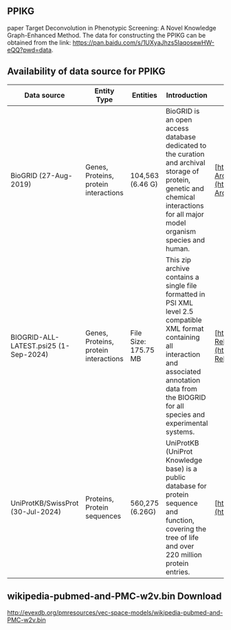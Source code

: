## PPIKG
paper Target Deconvolution in Phenotypic Screening: A Novel Knowledge Graph-Enhanced Method.
The data for constructing the PPIKG can be obtained from the link: https://pan.baidu.com/s/1UXyaJhzs5IaqosewHW-eQQ?pwd=data.


## Availability of data source for PPIKG 

| Data source             | Entity Type    | Entities   | Introduction       | Download link                             |
|-------------------------|------------|------------|--------------------|------------------------------------------|
| BioGRID (27-Aug-2019)   | Genes, Proteins, protein interactions   | 104,563 (6.46 G)    | BioGRID is an open access database dedicated to the curation and archival storage of protein, genetic and chemical interactions for all major model organism species and human. | [https://downloads.thebiogrid.org/BioGRID/Release-Archive/BIOGRID-4.4.235/](https://downloads.thebiogrid.org/BioGRID/Release-Archive/BIOGRID-4.4.235/) |
| BIOGRID-ALL-LATEST.psi25 (1-Sep-2024)   | Genes, Proteins, protein interactions   | File Size: 175.75 MB | This zip archive contains a single file formatted in PSI XML level 2.5 compatible XML format containing all interaction and associated annotation data from the BIOGRID for all species and experimental systems. | [https://downloads.thebiogrid.org/File/BioGRID/Latest-Release/BIOGRID-ALL-LATEST.psi25.zip](https://downloads.thebiogrid.org/File/BioGRID/Latest-Release/BIOGRID-ALL-LATEST.psi25.zip) |
| UniProtKB/SwissProt (30-Jul-2024)   | Proteins, Protein sequences  | 560,275 (6.26G)| UniProtKB (UniProt Knowledge base) is a public database for protein sequence and function, covering the tree of life and over 220 million protein entries.| [https://www.uniprot.org/help/downloads](https://www.uniprot.org/help/downloads) |


## wikipedia-pubmed-and-PMC-w2v.bin Download
http://evexdb.org/pmresources/vec-space-models/wikipedia-pubmed-and-PMC-w2v.bin

